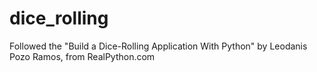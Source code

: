 # dice_rolling
Followed the "Build a Dice-Rolling Application With Python" by Leodanis Pozo Ramos, from RealPython.com
